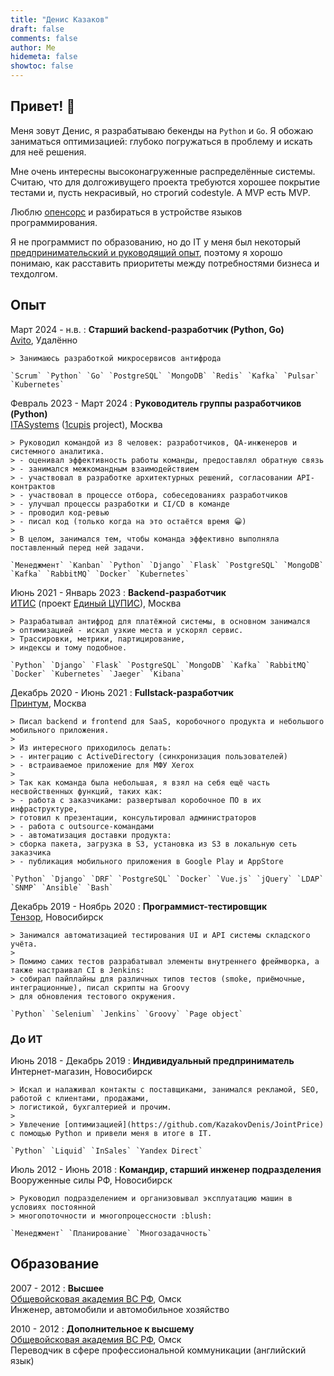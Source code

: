 ```yaml
---
title: "Денис Казаков"
draft: false
comments: false
author: Me
hidemeta: false
showtoc: false
---
```


## Привет! :wave:  

Меня зовут Денис, я разрабатываю бекенды на `Python` и `Go`. Я обожаю заниматься оптимизацией:
глубоко погружаться в проблему и искать для неё решения.   

Мне очень интересны высоконагруженные распределённые системы.
Считаю, что для долгоживущего проекта требуются хорошее покрытие тестами и, пусть некрасивый, но строгий codestyle.
А MVP есть MVP.  
  
Люблю [опенсорс](/ru/projects/#-предложения-в-open-source) и разбираться в устройстве языков программирования.  
  
Я не программист по образованию, но до IT у меня был некоторый [предпринимательский и руководящий опыт](#до-ит),
поэтому я хорошо понимаю, как расставить приоритеты между потребностями бизнеса и техдолгом.

## Опыт

Март 2024 - н.в.
:   **Старший backend-разработчик (Python, Go)**  
    [Avito](https://avito.ru/company), Удалённо

    > Занимаюсь разработкой микросервисов антифрода

    `Scrum` `Python` `Go` `PostgreSQL` `MongoDB` `Redis` `Kafka` `Pulsar` `Kubernetes`

Февраль 2023 - Март 2024
:   **Руководитель группы разработчиков (Python)**  
    [ITASystems](https://itasystems.ru) ([1cupis](https://1cupis.ru) project), Москва

    > Руководил командой из 8 человек: разработчиков, QA-инженеров и системного аналитика.  
    > - оценивал эффективность работы команды, предоставлял обратную связь   
    > - занимался межкомандным взаимодействием 
    > - участвовал в разработке архитектурных решений, согласовании API-контрактов
    > - участвовал в процессе отбора, собеседованиях разработчиков
    > - улучшал процессы разработки и CI/CD в команде
    > - проводил код-ревью
    > - писал код (только когда на это остаётся время 😀)
    > 
    > В целом, занимался тем, чтобы команда эффективно выполняла поставленный перед ней задачи.

    `Менеджмент` `Kanban` `Python` `Django` `Flask` `PostgreSQL` `MongoDB` `Kafka` `RabbitMQ` `Docker` `Kubernetes`

Июнь 2021 - Январь 2023
:   **Backend-разработчик**  
    [ИТИС](https://itasystems.ru) (проект [Единый ЦУПИС](https://1cupis.ru)), Москва  

    > Разрабатывал антифрод для платёжной системы, в основном занимался 
    > оптимизацией - искал узкие места и ускорял сервис.   
    > Трассировки, метрики, партицирование, 
    > индексы и тому подобное.

    `Python` `Django` `Flask` `PostgreSQL` `MongoDB` `Kafka` `RabbitMQ` `Docker` `Kubernetes` `Jaeger` `Kibana`

Декабрь 2020 - Июнь 2021
:   **Fullstack-разработчик**  
    [Принтум](https://printum.io), Москва  

    > Писал backend и frontend для SaaS, коробочного продукта и небольшого мобильного приложения.
    > 
    > Из интересного приходилось делать:
    > - интеграцию с ActiveDirectory (синхронизация пользователей)
    > - встраиваемое приложение для МФУ Xerox
    > 
    > Так как команда была небольшая, я взял на себя ещё часть несвойственных функций, таких как:
    > - работа с заказчиками: развертывал коробочное ПО в их инфраструктуре, 
    > готовил к презентации, консультировал администраторов
    > - работа с outsource-командами
    > - автоматизация доставки продукта: 
    > сборка пакета, загрузка в S3, установка из S3 в локальную сеть заказчика
    > - публикация мобильного приложения в Google Play и AppStore
    
    `Python` `Django` `DRF` `PostgreSQL` `Docker` `Vue.js` `jQuery` `LDAP` `SNMP` `Ansible` `Bash`

Декабрь 2019 - Ноябрь 2020
:   **Программист-тестировщик**  
    [Тензор](https://tensor.ru), Новосибирск  

    > Занимался автоматизацией тестирования UI и API системы складского учёта.
    >
    > Помимо самих тестов разрабатывал элементы внутреннего фреймворка, а также настраивал CI в Jenkins: 
    > собирал пайплайны для различных типов тестов (smoke, приёмочные, интеграционные), писал скрипты на Groovy 
    > для обновления тестового окружения.
 
    `Python` `Selenium` `Jenkins` `Groovy` `Page object`

### До ИТ

Июнь 2018 - Декабрь 2019
:   **Индивидуальный предприниматель**  
    Интернет-магазин, Новосибирск  

    > Искал и налаживал контакты с поставщиками, занимался рекламой, SEO, работой с клиентами, продажами, 
    > логистикой, бухгалтерией и прочим.
    >
    > Увлечение [оптимизацией](https://github.com/KazakovDenis/JointPrice) с помощью Python и привели меня в итоге в IT.

    `Python` `Liquid` `InSales` `Yandex Direct`

Июль 2012 - Июнь 2018
:   **Командир, старший инженер подразделения**  
    Вооруженные силы РФ, Новосибирск  

    > Руководил подразделением и организовывал эксплуатацию машин в условиях постоянной 
    > многопоточности и многопроцессности :blush:

    `Менеджмент` `Планирование` `Многозадачность`

## Образование

2007 - 2012
:   **Высшее**  
    [Общевойсковая академия ВС РФ](https://omsk.vamto.mil.ru/), Омск  
    Инженер, автомобили и автомобильное хозяйство

2010 - 2012
:   **Дополнительное к высшему**  
    [Общевойсковая академия ВС РФ](https://omsk.vamto.mil.ru/), Омск  
    Переводчик в сфере профессиональной коммуникации (английский язык)
